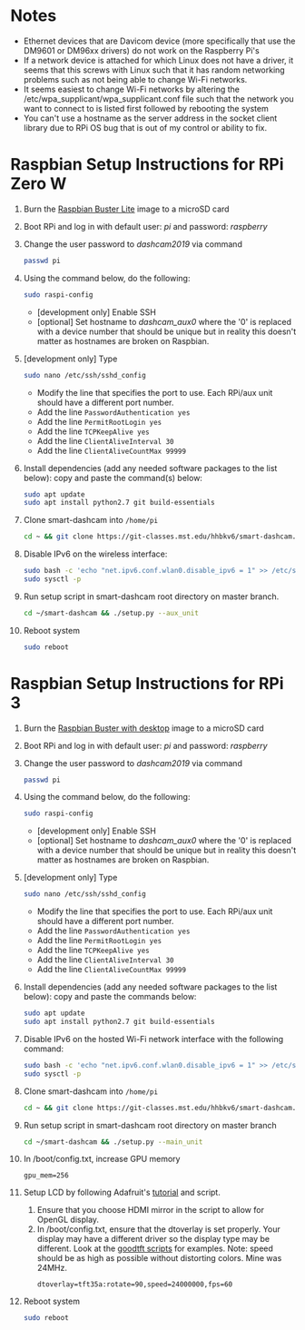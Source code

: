 
# Notes
  - Ethernet devices that are Davicom device (more specifically that use the DM9601 or DM96xx drivers) do not work on the Raspberry Pi's
  - If a network device is attached for which Linux does not have a driver, it seems that this screws with Linux such that it has random networking problems such as not being able to change Wi-Fi networks.
  - It seems easiest to change Wi-Fi networks by altering the /etc/wpa_supplicant/wpa_supplicant.conf file such that the network you want to connect to is listed first followed by rebooting the system
  - You can't use a hostname as the server address in the socket client library due to RPi OS bug that is out of my control or ability to fix.

# Raspbian Setup Instructions for RPi Zero W

1. Burn the [Raspbian Buster Lite](https://www.raspberrypi.org/downloads/raspbian/) image to a microSD card
2. Boot RPi and log in with default user: *pi* and password: *raspberry*
3. Change the user password to *dashcam2019* via command 
      ```sh
      passwd pi
      ```
4. Using the command below, do the following:
      ```sh 
      sudo raspi-config
      ```
   * [development only]  Enable SSH
   * [optional] Set hostname to *dashcam_aux0* where the '0' is replaced with a device number that should be unique but in reality this doesn't matter as hostnames are broken on Raspbian.

5. [development only] Type 
      ```sh 
      sudo nano /etc/ssh/sshd_config
      ```
   * Modify the line that specifies the port to use. Each RPi/aux unit should have a different port number.
   * Add the line `PasswordAuthentication yes`
   * Add the line `PermitRootLogin yes`
   * Add the line `TCPKeepAlive yes`
   * Add the line `ClientAliveInterval 30`
   * Add the line `ClientAliveCountMax 99999`

6. Install dependencies (add any needed software packages to the list below): copy and paste the command(s) below:
      ```sh
      sudo apt update
      sudo apt install python2.7 git build-essentials
      ```
7. Clone smart-dashcam into `/home/pi`
      ```sh
      cd ~ && git clone https://git-classes.mst.edu/hhbkv6/smart-dashcam.git
      ```
8.  Disable IPv6 on the wireless interface:
      ```sh
      sudo bash -c 'echo "net.ipv6.conf.wlan0.disable_ipv6 = 1" >> /etc/sysctl.conf'
      sudo sysctl -p
      ```
9. Run setup script in smart-dashcam root directory on master branch.
      ```sh
      cd ~/smart-dashcam && ./setup.py --aux_unit
      ```
10. Reboot system
      ```sh
      sudo reboot
      ```


# Raspbian Setup Instructions for RPi 3
1. Burn the [Raspbian Buster with desktop](https://www.raspberrypi.org/downloads/raspbian/) image to a microSD card
1. Boot RPi and log in with default user: *pi* and password: *raspberry*
1. Change the user password to *dashcam2019* via command 
      ```sh
      passwd pi
      ```
1. Using the command below, do the following:
      ```sh 
      sudo raspi-config
      ```
   * [development only]  Enable SSH
   * [optional] Set hostname to *dashcam_aux0* where the '0' is replaced with a device number that should be unique but in reality this doesn't matter as hostnames are broken on Raspbian.

1. [development only] Type 
      ```sh 
      sudo nano /etc/ssh/sshd_config
      ```
   * Modify the line that specifies the port to use. Each RPi/aux unit should have a different port number.
   * Add the line `PasswordAuthentication yes`
   * Add the line `PermitRootLogin yes`
   * Add the line `TCPKeepAlive yes`
   * Add the line `ClientAliveInterval 30`
   * Add the line `ClientAliveCountMax 99999`

1. Install dependencies (add any needed software packages to the list below): copy and paste the commands below:
      ```sh
      sudo apt update
      sudo apt install python2.7 git build-essentials
      ```
1. Disable IPv6 on the hosted Wi-Fi network interface with the following command:
      ```sh
      sudo bash -c 'echo "net.ipv6.conf.wlan0.disable_ipv6 = 1" >> /etc/sysctl.conf'
      sudo sysctl -p
      ```
1. Clone smart-dashcam into `/home/pi`
      ```sh
      cd ~ && git clone https://git-classes.mst.edu/hhbkv6/smart-dashcam.git
      ```
1. Run setup script in smart-dashcam root directory on master branch
      ```sh
      cd ~/smart-dashcam && ./setup.py --main_unit
      ```
1. In /boot/config.txt, increase GPU memory
      ```
      gpu_mem=256
      ```
1. Setup LCD by following Adafruit's [tutorial](https://learn.adafruit.com/adafruit-pitft-28-inch-resistive-touchscreen-display-raspberry-pi/easy-install-2) and script.
   1. Ensure that you choose HDMI mirror in the script to allow for OpenGL display.
   1. In /boot/config.txt, ensure that the dtoverlay is set properly. Your display may have a different
   driver so the display type may be different. Look at the [goodtft scripts](https://github.com/goodtft/LCD-show) for
   examples. Note: speed should be as high as possible without distorting colors. Mine was 24MHz.
      ```
      dtoverlay=tft35a:rotate=90,speed=24000000,fps=60
      ```
1. Reboot system
      ```sh
      sudo reboot
      ```
